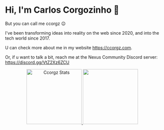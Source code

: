 # Hi, I'm Carlos Corgozinho 👋
But you can call me ccorgz 😉

I've been transforming ideas into reality on the web since 2020, and into the tech world since 2017.

U can check more about me in my website https://ccorgz.com.

Or, if u want to talk a bit, reach me at the Nexus Community Discord server: https://discord.gg/VtZ2Xz6ZCU

<div align="center">
  <a href="https://github.com/ccorgz">
  <img height="180em" alt="Ccorgz Stats" src="https://awesome-github-stats.azurewebsites.net/user-stats/ccorgz?cardType=level&theme=dark&preferLogin=false" />
  <img height="180em" src="https://github-readme-stats.vercel.app/api/top-langs/?username=ccorgz&layout=compact&langs_count=7&theme=dark"/>
</div>
